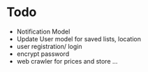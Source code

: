 # Todo

- Notification Model
- Update User model for saved lists, location
- user registration/ login
- encrypt password
- web crawler for prices and store ...
